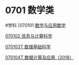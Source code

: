# 0701 数学类
#学科 
[070101 [数学与应用数学](070101%20数学与%203295f.md)

[070102 信息与计算科学](070102%20信息与%2057b99.md)

[070103T 数理基础科学](070103T%20数理%2047204.md)

[070104T 数据计算及应用（2018）](070104T%20数据%20ccd0c.md)